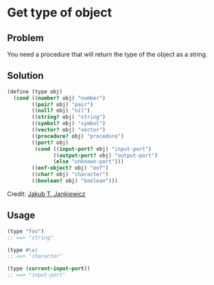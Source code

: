 # Get type of object

## Problem

You need a procedure that will return the type of the object as a string.

## Solution

```Scheme
(define (type obj)
  (cond ((number? obj) "number")
        ((pair? obj) "pair")
        ((null? obj) "nil")
        ((string? obj) "string")
        ((symbol? obj) "symbol")
        ((vector? obj) "vector")
        ((procedure? obj) "procedure")
        ((port? obj)
         (cond ((input-port? obj) "input-port")
               ((output-port? obj) "output-port")
               (else "unknown-port")))
        ((eof-object? obj) "eof")
        ((char? obj) "character")
        ((boolean? obj) "boolean")))
```

Credit: [Jakub T. Jankiewicz](https://jcubic.pl/me)

## Usage

```Scheme
(type "foo")
;; ==> "string"

(type #\x)
;; ==> "character"

(type (current-input-port))
;; ==> "input-port"
```
